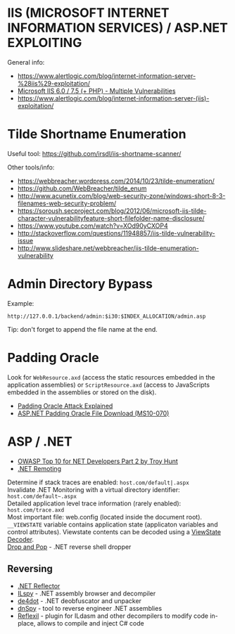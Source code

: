 # IIS (MICROSOFT INTERNET INFORMATION SERVICES) / ASP.NET EXPLOITING

General info:

* https://www.alertlogic.com/blog/internet-information-server-%28iis%29-exploitation/  
* [Microsoft IIS 6.0 / 7.5 (+ PHP) - Multiple Vulnerabilities](https://www.exploit-db.com/exploits/19033/)  
* https://www.alertlogic.com/blog/internet-information-server-(iis)-exploitation/

Tilde Shortname Enumeration
===========================

Useful tool: https://github.com/irsdl/iis-shortname-scanner/  

Other tools/info:

* https://webbreacher.wordpress.com/2014/10/23/tilde-enumeration/
* https://github.com/WebBreacher/tilde_enum
* http://www.acunetix.com/blog/web-security-zone/windows-short-8-3-filenames-web-security-problem/
* https://soroush.secproject.com/blog/2012/06/microsoft-iis-tilde-character-vulnerabilityfeature-short-filefolder-name-disclosure/
* https://www.youtube.com/watch?v=XOd90yCXOP4
* http://stackoverflow.com/questions/11948857/iis-tilde-vulnerability-issue
* http://www.slideshare.net/webbreacher/iis-tilde-enumeration-vulnerability

Admin Directory Bypass
======================

Example:  
```
http://127.0.0.1/backend/admin:$i30:$INDEX_ALLOCATION/admin.asp
```

Tip: don't forget to append the file name at the end.

Padding Oracle
==============

Look for `WebResource.axd` (access the static resources embedded in the application assemblies) or `ScriptResource.axd` (access to JavaScripts embedded in the assemblies or stored on the disk).

* [Padding Oracle Attack Explained](http://www.securitylearn.net/tag/padbuster/)
* [ASP.NET Padding Oracle File Download (MS10-070)](https://www.exploit-db.com/exploits/15265/)


ASP / .NET
==========

* [OWASP Top 10 for NET Developers Part 2 by Troy Hunt](https://www.troyhunt.com/owasp-top-10-for-net-developers-part-2/)  
* [.NET Remoting](https://media.blackhat.com/bh-us-12/Briefings/Forshaw/BH_US_12_Forshaw_Are_You_My_Type_WP.pdf)

Determine if stack traces are enabled: `host.com/default|.aspx`  
Invalidate .NET Monitoring with a virtual directory identifier: `host.com/default~.aspx`  
Detailed application level trace information (rarely enabled): `host.com/trace.axd`   
Most important file: web.config (located inside the document root).  
`__VIEWSTATE` variable contains application state (applicaton variables and control attributes). Viewstate contents can be decoded using a [ViewState Decoder](http://www.pluralsight.com/tools.aspx).  
[Drop and Pop](http://ha.cked.net/dropandpop.zip) - .NET reverse shell dropper  

Reversing
---------

* [.NET Reflector](http://www.red-gate.com/products/dotnet-development/reflector/)
* [ILspy](http://ilspy.net/) - .NET assembly browser and decompiler
* [de4dot](https://github.com/0xd4d/de4dot) - .NET deobfuscator and unpacker
* [dnSpy](https://github.com/0xd4d/dnSpy) - tool to reverse engineer .NET assemblies
* [Reflexil](http://reflexil.net/) - plugin for ILdasm and other decompilers to modify code in-place, allows to compile and inject C# code
